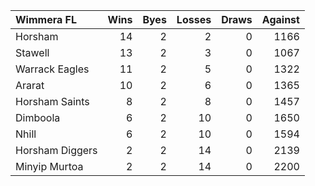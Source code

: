 | Wimmera FL      |   Wins |   Byes |   Losses |   Draws |   Against |
|:----------------|-------:|-------:|---------:|--------:|----------:|
| Horsham         |     14 |      2 |        2 |       0 |      1166 |
| Stawell         |     13 |      2 |        3 |       0 |      1067 |
| Warrack Eagles  |     11 |      2 |        5 |       0 |      1322 |
| Ararat          |     10 |      2 |        6 |       0 |      1365 |
| Horsham Saints  |      8 |      2 |        8 |       0 |      1457 |
| Dimboola        |      6 |      2 |       10 |       0 |      1650 |
| Nhill           |      6 |      2 |       10 |       0 |      1594 |
| Horsham Diggers |      2 |      2 |       14 |       0 |      2139 |
| Minyip Murtoa   |      2 |      2 |       14 |       0 |      2200 |